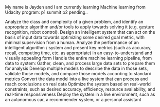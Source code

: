 My name is Jayden and I am currently learning Machine learning from Udacity program:
p1 summit
p2 pending..

Analyze the class and complexity of a given problem, and identify an appropriate algorithm and/or tools to apply towards solving it (e.g. gesture recognition, robot control).
Design an intelligent system that can act on the basis of input data towards optimizing some desired goal metric, with minimal supervision from a human.
Analyze the performance of an intelligent algorithm / system and present key metrics (such as accuracy, recall, computing time, etc. as appropriate) in an easy-to-understand and visually appealing form Handle the entire machine learning pipeline, from data to system:
Gather, clean, and process large data sets to prepare them for analysis
Develop multiple models to describe the data in those sets, validate those models, and compare those models according to standard metrics
Convert the data model into a live system that can process and reach conclusions on real data
Optimize the system based on real-world constraints, such as desired accuracy, efficiency, resource availability, and real-time responsiveness
Deploy the system in a live environment, such as an autonomous car, a recommender system, or a personal assistant
